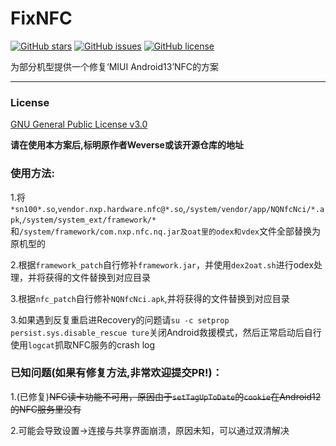 # FixNFC

<a href="https://github.com/Weverses/FixNFC/stargazers"><img alt="GitHub stars" src="https://img.shields.io/github/stars/Weverses/FixNFC"></a> <a href="https://github.com/Weverses/FixNFC/issues"><img alt="GitHub issues" src="https://img.shields.io/github/issues/Weverses/FixNFC"></a> <a href="https://github.com/Weverses/FixNFC/blob/main/LICENSE"><img alt="GitHub license" src="https://img.shields.io/github/license/Weverses/FixNFC"></a>

为部分机型提供一个修复‘MIUI Android13’NFC的方案

---


### License
[GNU General Public License v3.0](https://github.com/Weverses/FixNFC/blob/main/LICENSE)

**请在使用本方案后,标明原作者Weverse或该开源仓库的地址**

### 使用方法:
1.将`*sn100*.so`,`vendor.nxp.hardware.nfc@*.so`,`/system/vendor/app/NQNfcNci/*.apk`,`/system/system_ext/framework/*`和`/system/framework/com.nxp.nfc.nq.jar及oat里的odex和vdex`文件全部替换为原机型的

2.根据`framework_patch`自行修补`framework.jar`，并使用`dex2oat.sh`进行odex处理，并将获得的文件替换到对应目录

3.根据`nfc_patch`自行修补`NQNfcNci.apk`,并将获得的文件替换到对应目录

3.如果遇到反复重启进Recovery的问题请`su -c setprop persist.sys.disable_rescue ture`关闭Android救援模式，然后正常启动后自行使用`logcat`抓取NFC服务的crash log

### 已知问题(如果有修复方法,非常欢迎提交PR!)：
1.(已修复)~~NFC读卡功能不可用，原因由于`setTagUpToDate`的`cookie`在Android12的NFC服务里没有~~

2.可能会导致设置->连接与共享界面崩溃，原因未知，可以通过双清解决